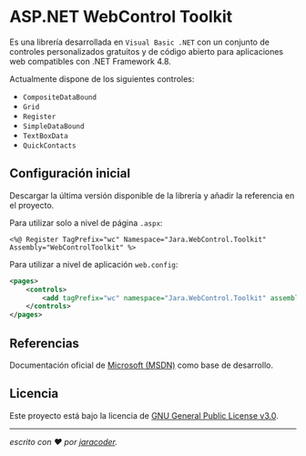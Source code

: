 # ASP.NET WebControl Toolkit
Es una librería desarrollada en `Visual Basic .NET` con un conjunto de controles personalizados gratuitos y de código abierto para aplicaciones web compatibles con .NET Framework 4.8.

Actualmente dispone de los siguientes controles:

- `CompositeDataBound`
- `Grid`
- `Register`
- `SimpleDataBound`
- `TextBoxData`
- `QuickContacts`


## Configuración inicial

Descargar la última versión disponible de la librería y añadir la referencia en el proyecto.

Para utilizar solo a nivel de página `.aspx`:
```CSHARP
<%@ Register TagPrefix="wc" Namespace="Jara.WebControl.Toolkit" Assembly="WebControlToolkit" %>
```

Para utilizar a nivel de aplicación `web.config`:
```XML
<pages>
    <controls>
        <add tagPrefix="wc" namespace="Jara.WebControl.Toolkit" assembly="WebControlToolkit" />
    </controls>
</pages>
```

## Referencias
Documentación oficial de [Microsoft (MSDN)]([https://github.com/jaracoder](https://docs.microsoft.com/en-us/previous-versions/aspnet/9txe1d4x(v=vs.100)?redirectedfrom=MSDN)) como base de desarrollo.

## Licencia

Este proyecto está bajo la licencia de [GNU General Public License v3.0](https://github.com/jaracoder/ASP.NET.WebControl.Toolkit/blob/main/LICENSE.MD).

---
_escrito con ❤️ por [jaracoder](https://github.com/jaracoder)._
